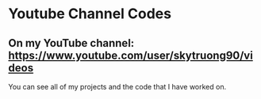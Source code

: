 # Youtube Channel Codes
## On my YouTube channel: https://www.youtube.com/user/skytruong90/videos

You can see all of my projects and the code that I have worked on.
